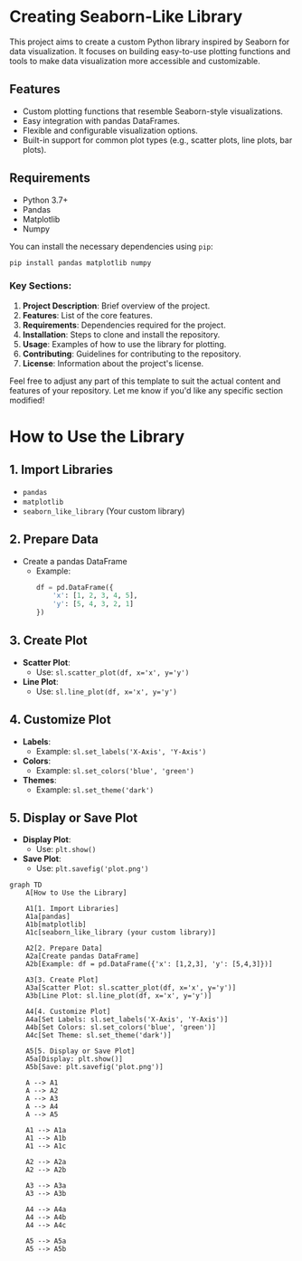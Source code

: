 # Creating Seaborn-Like Library

This project aims to create a custom Python library inspired by Seaborn for data visualization. It focuses on building easy-to-use plotting functions and tools to make data visualization more accessible and customizable.

## Features

- Custom plotting functions that resemble Seaborn-style visualizations.
- Easy integration with pandas DataFrames.
- Flexible and configurable visualization options.
- Built-in support for common plot types (e.g., scatter plots, line plots, bar plots).

## Requirements

- Python 3.7+
- Pandas
- Matplotlib
- Numpy

You can install the necessary dependencies using `pip`:

```bash
pip install pandas matplotlib numpy
```

### Key Sections:
1. **Project Description**: Brief overview of the project.
2. **Features**: List of the core features.
3. **Requirements**: Dependencies required for the project.
4. **Installation**: Steps to clone and install the repository.
5. **Usage**: Examples of how to use the library for plotting.
6. **Contributing**: Guidelines for contributing to the repository.
7. **License**: Information about the project's license.

Feel free to adjust any part of this template to suit the actual content and features of your repository. Let me know if you'd like any specific section modified!

# How to Use the Library

## 1. Import Libraries
- `pandas`
- `matplotlib`
- `seaborn_like_library` (Your custom library)

## 2. Prepare Data
- Create a pandas DataFrame
  - Example:
    ```python
    df = pd.DataFrame({
        'x': [1, 2, 3, 4, 5],
        'y': [5, 4, 3, 2, 1]
    })
    ```

## 3. Create Plot
- **Scatter Plot**:
  - Use: `sl.scatter_plot(df, x='x', y='y')`
- **Line Plot**:
  - Use: `sl.line_plot(df, x='x', y='y')`

## 4. Customize Plot
- **Labels**:
  - Example: `sl.set_labels('X-Axis', 'Y-Axis')`
- **Colors**:
  - Example: `sl.set_colors('blue', 'green')`
- **Themes**:
  - Example: `sl.set_theme('dark')`

## 5. Display or Save Plot
- **Display Plot**:
  - Use: `plt.show()`
- **Save Plot**:
  - Use: `plt.savefig('plot.png')`
    

```mermaid
graph TD
    A[How to Use the Library]
    
    A1[1. Import Libraries]
    A1a[pandas]
    A1b[matplotlib]
    A1c[seaborn_like_library (your custom library)]
    
    A2[2. Prepare Data]
    A2a[Create pandas DataFrame]
    A2b[Example: df = pd.DataFrame({'x': [1,2,3], 'y': [5,4,3]})]
    
    A3[3. Create Plot]
    A3a[Scatter Plot: sl.scatter_plot(df, x='x', y='y')]
    A3b[Line Plot: sl.line_plot(df, x='x', y='y')]
    
    A4[4. Customize Plot]
    A4a[Set Labels: sl.set_labels('X-Axis', 'Y-Axis')]
    A4b[Set Colors: sl.set_colors('blue', 'green')]
    A4c[Set Theme: sl.set_theme('dark')]
    
    A5[5. Display or Save Plot]
    A5a[Display: plt.show()]
    A5b[Save: plt.savefig('plot.png')]

    A --> A1
    A --> A2
    A --> A3
    A --> A4
    A --> A5

    A1 --> A1a
    A1 --> A1b
    A1 --> A1c
    
    A2 --> A2a
    A2 --> A2b
    
    A3 --> A3a
    A3 --> A3b
    
    A4 --> A4a
    A4 --> A4b
    A4 --> A4c
    
    A5 --> A5a
    A5 --> A5b

